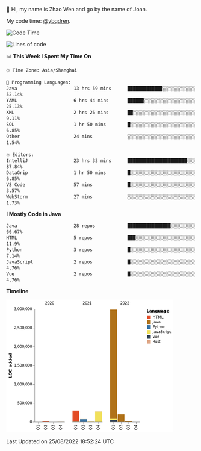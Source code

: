 :wave: Hi, my name is Zhao Wen and go by the name of Joan.

My code time: [@ybqdren](https://wakatime.com/@ybqdren).


<!--START_SECTION:waka-->
![Code Time](http://img.shields.io/badge/Code%20Time-1%2C075%20hrs%2024%20mins-blue)

![Lines of code](https://img.shields.io/badge/From%20Hello%20World%20I%27ve%20Written-4%20Million%20lines%20of%20code-blue)

📊 **This Week I Spent My Time On** 

```text
⌚︎ Time Zone: Asia/Shanghai

💬 Programming Languages: 
Java                     13 hrs 59 mins      █████████████░░░░░░░░░░░░   52.14% 
YAML                     6 hrs 44 mins       ██████░░░░░░░░░░░░░░░░░░░   25.13% 
XML                      2 hrs 26 mins       ██░░░░░░░░░░░░░░░░░░░░░░░   9.11% 
SQL                      1 hr 50 mins        █░░░░░░░░░░░░░░░░░░░░░░░░   6.85% 
Other                    24 mins             ░░░░░░░░░░░░░░░░░░░░░░░░░   1.54%

🔥 Editors: 
IntelliJ                 23 hrs 33 mins      ██████████████████████░░░   87.84% 
DataGrip                 1 hr 50 mins        █░░░░░░░░░░░░░░░░░░░░░░░░   6.85% 
VS Code                  57 mins             █░░░░░░░░░░░░░░░░░░░░░░░░   3.57% 
WebStorm                 27 mins             ░░░░░░░░░░░░░░░░░░░░░░░░░   1.73%

```

**I Mostly Code in Java** 

```text
Java                     28 repos            ████████████████░░░░░░░░░   66.67% 
HTML                     5 repos             ███░░░░░░░░░░░░░░░░░░░░░░   11.9% 
Python                   3 repos             █░░░░░░░░░░░░░░░░░░░░░░░░   7.14% 
JavaScript               2 repos             █░░░░░░░░░░░░░░░░░░░░░░░░   4.76% 
Vue                      2 repos             █░░░░░░░░░░░░░░░░░░░░░░░░   4.76%

```


**Timeline**

![Chart not found](https://raw.githubusercontent.com/ybqdren/ybqdren/main/charts/bar_graph.png) 


 Last Updated on 25/08/2022 18:52:24 UTC
<!--END_SECTION:waka-->

